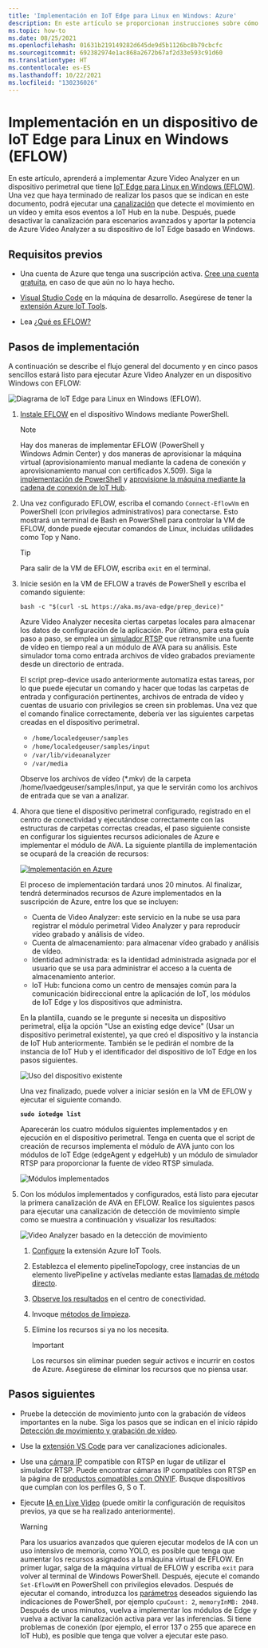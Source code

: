 ```yaml
---
title: 'Implementación en IoT Edge para Linux en Windows: Azure'
description: En este artículo se proporcionan instrucciones sobre cómo realizar la implementación en un dispositivo de IoT Edge para Linux en Windows.
ms.topic: how-to
ms.date: 08/25/2021
ms.openlocfilehash: 01631b219149282d645de9d5b1126bc8b79cbcfc
ms.sourcegitcommit: 692382974e1ac868a2672b67af2d33e593c91d60
ms.translationtype: HT
ms.contentlocale: es-ES
ms.lasthandoff: 10/22/2021
ms.locfileid: "130236026"
---
```

# <a name="deploy-to-an-iot-edge-for-linux-on-windows-eflow-device"></a>Implementación en un dispositivo de IoT Edge para Linux en Windows (EFLOW)

En este artículo, aprenderá a implementar Azure Video Analyzer en un dispositivo perimetral que tiene [IoT Edge para Linux en Windows (EFLOW)](../../iot-edge/iot-edge-for-linux-on-windows.md). Una vez que haya terminado de realizar los pasos que se indican en este documento, podrá ejecutar una [canalización](pipeline.md) que detecte el movimiento en un vídeo y emita esos eventos a IoT Hub en la nube. Después, puede desactivar la canalización para escenarios avanzados y aportar la potencia de Azure Video Analyzer a su dispositivo de IoT Edge basado en Windows.

## <a name="prerequisites"></a>Requisitos previos 

* Una cuenta de Azure que tenga una suscripción activa. [Cree una cuenta gratuita](https://azure.microsoft.com/free/?WT.mc_id=A261C142F), en caso de que aún no lo haya hecho.

* [Visual Studio Code](https://code.visualstudio.com/) en la máquina de desarrollo. Asegúrese de tener la [extensión Azure IoT Tools](https://marketplace.visualstudio.com/items?itemName=vsciot-vscode.azure-iot-tools).
* Lea [¿Qué es EFLOW?](../../iot-edge/how-to-provision-single-device-linux-on-windows-symmetric.md)

## <a name="deployment-steps"></a>Pasos de implementación

A continuación se describe el flujo general del documento y en cinco pasos sencillos estará listo para ejecutar Azure Video Analyzer en un dispositivo Windows con EFLOW:

![Diagrama de IoT Edge para Linux en Windows (EFLOW).](./media/deploy-iot-edge-linux-on-windows/eflow.png)

1. [Instale EFLOW](../../iot-edge/how-to-install-iot-edge-on-windows.md) en el dispositivo Windows mediante PowerShell.

    > [!NOTE]
    > Hay dos maneras de implementar EFLOW (PowerShell y Windows Admin Center) y dos maneras de aprovisionar la máquina virtual (aprovisionamiento manual mediante la cadena de conexión y aprovisionamiento manual con certificados X.509). Siga la [implementación de PowerShell](../../iot-edge/how-to-install-iot-edge-on-windows.md#create-a-new-deployment) y [aprovisione la máquina mediante la cadena de conexión de IoT Hub](../../iot-edge/how-to-install-iot-edge-on-windows.md#manual-provisioning-using-the-connection-string).

1. Una vez configurado EFLOW, escriba el comando `Connect-EflowVm` en PowerShell (con privilegios administrativos) para conectarse. Esto mostrará un terminal de Bash en PowerShell para controlar la VM de EFLOW, donde puede ejecutar comandos de Linux, incluidas utilidades como Top y Nano. 

    > [!TIP] 
    > Para salir de la VM de EFLOW, escriba `exit` en el terminal.

1. Inicie sesión en la VM de EFLOW a través de PowerShell y escriba el comando siguiente:

    `bash -c "$(curl -sL https://aka.ms/ava-edge/prep_device)"`

    Azure Video Analyzer necesita ciertas carpetas locales para almacenar los datos de configuración de la aplicación. Por último, para esta guía paso a paso, se emplea un [simulador RTSP](https://github.com/Azure/video-analyzer/tree/main/edge-modules/sources/rtspsim-live555) que retransmite una fuente de vídeo en tiempo real a un módulo de AVA para su análisis. Este simulador toma como entrada archivos de vídeo grabados previamente desde un directorio de entrada. 

    El script prep-device usado anteriormente automatiza estas tareas, por lo que puede ejecutar un comando y hacer que todas las carpetas de entrada y configuración pertinentes, archivos de entrada de vídeo y cuentas de usuario con privilegios se creen sin problemas. Una vez que el comando finalice correctamente, debería ver las siguientes carpetas creadas en el dispositivo perimetral. 

    * `/home/localedgeuser/samples`
    * `/home/localedgeuser/samples/input`
    * `/var/lib/videoanalyzer`
    * `/var/media`

    Observe los archivos de vídeo (*.mkv) de la carpeta /home/lvaedgeuser/samples/input, ya que le servirán como los archivos de entrada que se van a analizar. 
    
1. Ahora que tiene el dispositivo perimetral configurado, registrado en el centro de conectividad y ejecutándose correctamente con las estructuras de carpetas correctas creadas, el paso siguiente consiste en configurar los siguientes recursos adicionales de Azure e implementar el módulo de AVA. La siguiente plantilla de implementación se ocupará de la creación de recursos:

    [![Implementación en Azure](https://aka.ms/deploytoazurebutton)](https://aka.ms/ava-click-to-deploy)
    
    El proceso de implementación tardará unos 20 minutos. Al finalizar, tendrá determinados recursos de Azure implementados en la suscripción de Azure, entre los que se incluyen:

    * Cuenta de Video Analyzer: este servicio en la nube se usa para registrar el módulo perimetral Video Analyzer y para reproducir vídeo grabado y análisis de vídeo.
    * Cuenta de almacenamiento: para almacenar vídeo grabado y análisis de vídeo.
    * Identidad administrada: es la identidad administrada asignada por el usuario que se usa para administrar el acceso a la cuenta de almacenamiento anterior.
    * IoT Hub: funciona como un centro de mensajes común para la comunicación bidireccional entre la aplicación de IoT, los módulos de IoT Edge y los dispositivos que administra.

    En la plantilla, cuando se le pregunte si necesita un dispositivo perimetral, elija la opción "Use an existing edge device" (Usar un dispositivo perimetral existente), ya que creó el dispositivo y la instancia de IoT Hub anteriormente. También se le pedirán el nombre de la instancia de IoT Hub y el identificador del dispositivo de IoT Edge en los pasos siguientes.  
    
    ![Uso del dispositivo existente](./media/deploy-iot-edge-linux-on-windows/use-existing-device.png) 

    Una vez finalizado, puede volver a iniciar sesión en la VM de EFLOW y ejecutar el siguiente comando.

    **`sudo iotedge list`**

    Aparecerán los cuatro módulos siguientes implementados y en ejecución en el dispositivo perimetral. Tenga en cuenta que el script de creación de recursos implementa el módulo de AVA junto con los módulos de IoT Edge (edgeAgent y edgeHub) y un módulo de simulador RTSP para proporcionar la fuente de vídeo RTSP simulada.
    
    ![Módulos implementados](./media/vscode-common-screenshots/avaedge-module.png)
    
1. Con los módulos implementados y configurados, está listo para ejecutar la primera canalización de AVA en EFLOW. Realice los siguientes pasos para ejecutar una canalización de detección de movimiento simple como se muestra a continuación y visualizar los resultados:

    ![Video Analyzer basado en la detección de movimiento](./media/get-started-detect-motion-emit-events/motion-detection.svg)

    1. [Configure](get-started-detect-motion-emit-events.md#prepare-to-monitor-the-modules) la extensión Azure IoT Tools.
    1. Establezca el elemento pipelineTopology, cree instancias de un elemento livePipeline y actívelas mediante estas [llamadas de método directo](get-started-detect-motion-emit-events.md#use-direct-method-calls).
    1. [Observe los resultados](get-started-detect-motion-emit-events.md#observe-results) en el centro de conectividad.
    1. Invoque [métodos de limpieza](get-started-detect-motion-emit-events.md#deactivate-the-live-pipeline).
    1. Elimine los recursos si ya no los necesita.

        > [!IMPORTANT]
        > Los recursos sin eliminar pueden seguir activos e incurrir en costos de Azure. Asegúrese de eliminar los recursos que no piensa usar.
   
## <a name="next-steps"></a>Pasos siguientes

* Pruebe la detección de movimiento junto con la grabación de vídeos importantes en la nube. Siga los pasos que se indican en el inicio rápido [Detección de movimiento y grabación de vídeo](detect-motion-record-video-edge-devices.md).
* Use la [extensión VS Code](https://marketplace.visualstudio.com/items?itemName=ms-azuretools.live-video-analytics-edge) para ver canalizaciones adicionales.
* Use una [cámara IP](https://en.wikipedia.org/wiki/IP_camera) compatible con RTSP en lugar de utilizar el simulador RTSP. Puede encontrar cámaras IP compatibles con RTSP en la página de [productos compatibles con ONVIF](https://www.onvif.org/conformant-products/). Busque dispositivos que cumplan con los perfiles G, S o T.
* Ejecute [IA en Live Video](analyze-live-video-use-your-model-http.md#overview) (puede omitir la configuración de requisitos previos, ya que se ha realizado anteriormente).

    > [!WARNING] 
    > Para los usuarios avanzados que quieren ejecutar modelos de IA con un uso intensivo de memoria, como YOLO, es posible que tenga que aumentar los recursos asignados a la máquina virtual de EFLOW. En primer lugar, salga de la máquina virtual de EFLOW y escriba `exit` para volver al terminal de Windows PowerShell. Después, ejecute el comando `Set-EflowVM` en PowerShell con privilegios elevados. Después de ejecutar el comando, introduzca los [parámetros](../../iot-edge/reference-iot-edge-for-linux-on-windows-functions.md#set-eflowvm) deseados siguiendo las indicaciones de PowerShell, por ejemplo `cpuCount: 2`, `memoryInMB: 2048`. Después de unos minutos, vuelva a implementar los módulos de Edge y vuelva a activar la canalización activa para ver las inferencias. Si tiene problemas de conexión (por ejemplo, el error 137 o 255 que aparece en IoT Hub), es posible que tenga que volver a ejecutar este paso. 
